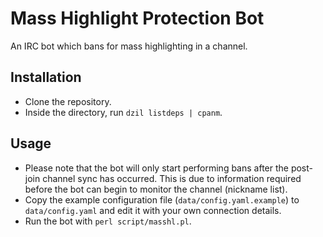 # Mass Highlight Protection Bot

An IRC bot which bans for mass highlighting in a channel.

## Installation

* Clone the repository.
* Inside the directory, run `dzil listdeps | cpanm`.

## Usage

* Please note that the bot will only start performing bans after the post-join
  channel sync has occurred. This is due to information required before the bot
  can begin to monitor the channel (nickname list).
* Copy the example configuration file (`data/config.yaml.example`) to
  `data/config.yaml` and edit it with your own connection details.
* Run the bot with `perl script/masshl.pl`.

